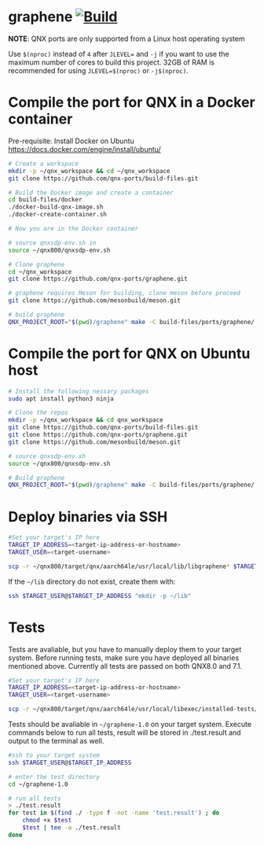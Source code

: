 # graphene [![Build](https://github.com/qnx-ports/build-files/actions/workflows/graphene.yml/badge.svg)](https://github.com/qnx-ports/build-files/actions/workflows/graphene.yml)

**NOTE**: QNX ports are only supported from a Linux host operating system

Use `$(nproc)` instead of `4` after `JLEVEL=` and `-j` if you want to use the maximum number of cores to build this project.
32GB of RAM is recommended for using `JLEVEL=$(nproc)` or `-j$(nproc)`.

# Compile the port for QNX in a Docker container

Pre-requisite: Install Docker on Ubuntu https://docs.docker.com/engine/install/ubuntu/
```bash
# Create a workspace
mkdir -p ~/qnx_workspace && cd ~/qnx_workspace
git clone https://github.com/qnx-ports/build-files.git

# Build the Docker image and create a container
cd build-files/docker
./docker-build-qnx-image.sh
./docker-create-container.sh

# Now you are in the Docker container

# source qnxsdp-env.sh in
source ~/qnx800/qnxsdp-env.sh

# Clone graphene
cd ~/qnx_workspace
git clone https://github.com/qnx-ports/graphene.git

# graphene requires Meson for building, clone meson before proceed
git clone https://github.com/mesonbuild/meson.git

# build graphene
QNX_PROJECT_ROOT="$(pwd)/graphene" make -C build-files/ports/graphene/ JLEVEL=4 install
```

# Compile the port for QNX on Ubuntu host
```bash
# Install the following nessary packages
sudo apt install python3 ninja

# Clone the repos
mkdir -p ~/qnx_workspace && cd qnx_workspace
git clone https://github.com/qnx-ports/build-files.git
git clone https://github.com/qnx-ports/graphene.git
git clone https://github.com/mesonbuild/meson.git

# source qnxsdp-env.sh
source ~/qnx800/qnxsdp-env.sh

# Build graphene
QNX_PROJECT_ROOT="$(pwd)/graphene" make -C build-files/ports/graphene/ JLEVEL=4 install
```

# Deploy binaries via SSH
```bash
#Set your target's IP here
TARGET_IP_ADDRESS=<target-ip-address-or-hostname>
TARGET_USER=<target-username>

scp -r ~/qnx800/target/qnx/aarch64le/usr/local/lib/libgraphene* $TARGET_USER@$TARGET_IP_ADDRESS:~/lib
```

If the `~/lib` directory do not exist, create them with:
```bash
ssh $TARGET_USER@$TARGET_IP_ADDRESS "mkdir -p ~/lib"
````

# Tests
Tests are avaliable, but you have to manually deploy them to your target system. Before running tests, make sure you have deployed all binaries mentioned above.
Currently all tests are passed on both QNX8.0 and 7.1.

```bash
#Set your target's IP here
TARGET_IP_ADDRESS=<target-ip-address-or-hostname>
TARGET_USER=<target-username>

scp -r ~/qnx800/target/qnx/aarch64le/usr/local/libexec/installed-tests/graphene-1.0 $TARGET_USER@$TARGET_IP_ADDRESS:~
```
Tests should be avaliable in `~/graphene-1.0` on your target system. Execute commands below to run all tests, result will be stored in ./test.result and output to the terminal as well.
```bash
#ssh to your target system
ssh $TARGET_USER@$TARGET_IP_ADDRESS

# enter the test directory
cd ~/graphene-1.0

# run all tests
> ./test.result
for test in $(find ./ -type f -not -name 'test.result') ; do
    chmod +x $test
    $test | tee -a ./test.result
done
```
